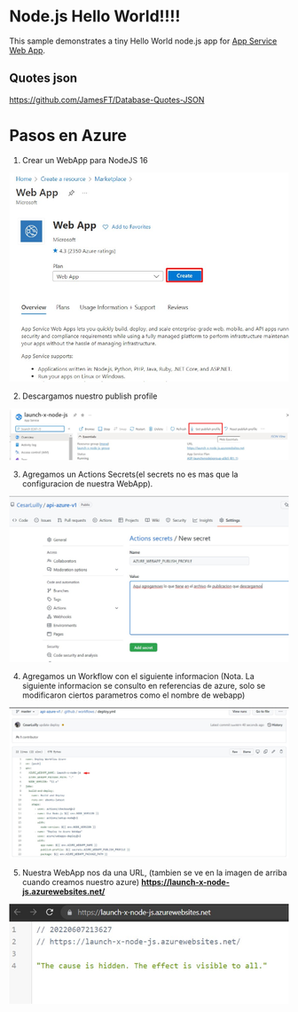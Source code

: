 # Node.js Hello World!!!!

This sample demonstrates a tiny Hello World node.js app for [App Service Web App](https://docs.microsoft.com/azure/app-service-web).

## Quotes json

https://github.com/JamesFT/Database-Quotes-JSON

# Pasos en Azure

1. Crear un WebApp para NodeJS 16

![createWebApp](./imgReadme/createWebApp.jpg)

2. Descargamos nuestro publish profile

![downloadPublishProfile](./imgReadme/downloadPublishProfile.jpg)

3. Agregamos un Actions Secrets(el secrets no es mas que la configuracion de nuestra WebApp).

![addSecrets](./imgReadme/addSecret.jpg)

4. Agregamos un Workflow con el siguiente informacion (Nota. La siguiente informacion se consulto en referencias de azure, solo se modificaron ciertos parametros como el nombre de webapp)

![workflow](./imgReadme/workflow.jpg)

5. Nuestra WebApp nos da una URL, (tambien se ve en la imagen de arriba cuando creamos nuestro azure) **https://launch-x-node-js.azurewebsites.net/**

![webAppDeploy](./imgReadme/webAppDeploy.jpg)